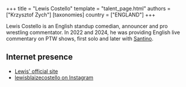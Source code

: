 +++
title = "Lewis Costello"
template = "talent_page.html"
authors = ["Krzysztof Zych"]
[taxonomies]
country = ["ENGLAND"]
+++

Lewis Costello is an English standup comedian, announcer and pro wrestling commentator. In 2022 and 2024, he was providing English live commentary on PTW shows, first solo and later with [Santino](@/w/santino.md).

## Internet presence

* [Lewis' official site](https://www.lewiscostello.co.uk/)
* [lewisblaizecostello on Instagram](https://www.instagram.com/lewisblaizecostello/)
